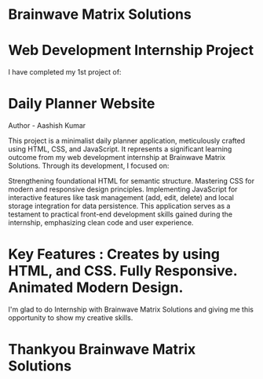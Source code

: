 # Brainwave Matrix Solutions 
# Web Development Internship Project
I have completed my 1st project of:
# Daily Planner Website 
Author - Aashish Kumar

This project is a minimalist daily planner application, meticulously crafted using HTML, CSS, and JavaScript. It represents a significant learning outcome from my web development internship at Brainwave Matrix Solutions. Through its development, I focused on:

Strengthening foundational HTML for semantic structure.
Mastering CSS for modern and responsive design principles.
Implementing JavaScript for interactive features like task management (add, edit, delete) and local storage integration for data persistence.
This application serves as a testament to practical front-end development skills gained during the internship, emphasizing clean code and user experience.

# Key Features : Creates by using HTML, and CSS. Fully Responsive. Animated Modern Design.

I'm glad to do Internship with Brainwave Matrix Solutions and giving me this opportunity to show my creative skills.
# Thankyou Brainwave Matrix Solutions
